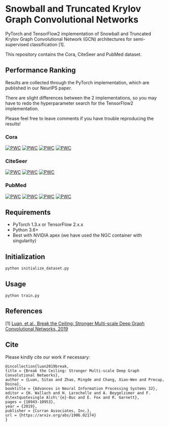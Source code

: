 # Snowball and Truncated Krylov Graph Convolutional Networks

PyTorch and TensorFlow2 implementation of Snowball and Truncated Krylov Graph Convolutional Network (GCN) architectures for semi-supervised classification [1].

This repository contains the Cora, CiteSeer and PubMed dataset.

## Performance Ranking

Results are collected through the PyTorch implementation, which are published in our NeurIPS paper.

There are slight differences between the 2 implementations, so you may have to redo the hyperparameter search for the TensorFlow2 implementation.

Please feel free to leave comments if you have trouble reproducing the results!

### Cora
[![PWC](https://img.shields.io/endpoint.svg?url=https://paperswithcode.com/badge/break-the-ceiling-stronger-multi-scale-deep/node-classification-on-cora-05)](https://paperswithcode.com/sota/node-classification-on-cora-05?p=break-the-ceiling-stronger-multi-scale-deep)
[![PWC](https://img.shields.io/endpoint.svg?url=https://paperswithcode.com/badge/break-the-ceiling-stronger-multi-scale-deep/node-classification-on-cora-1)](https://paperswithcode.com/sota/node-classification-on-cora-1?p=break-the-ceiling-stronger-multi-scale-deep)
[![PWC](https://img.shields.io/endpoint.svg?url=https://paperswithcode.com/badge/break-the-ceiling-stronger-multi-scale-deep/node-classification-on-cora-3)](https://paperswithcode.com/sota/node-classification-on-cora-3?p=break-the-ceiling-stronger-multi-scale-deep)
[![PWC](https://img.shields.io/endpoint.svg?url=https://paperswithcode.com/badge/break-the-ceiling-stronger-multi-scale-deep/node-classification-on-cora-with-public-split)](https://paperswithcode.com/sota/node-classification-on-cora-with-public-split?p=break-the-ceiling-stronger-multi-scale-deep)

### CiteSeer
[![PWC](https://img.shields.io/endpoint.svg?url=https://paperswithcode.com/badge/break-the-ceiling-stronger-multi-scale-deep/node-classification-on-citeseer-05)](https://paperswithcode.com/sota/node-classification-on-citeseer-05?p=break-the-ceiling-stronger-multi-scale-deep)
[![PWC](https://img.shields.io/endpoint.svg?url=https://paperswithcode.com/badge/break-the-ceiling-stronger-multi-scale-deep/node-classification-on-citeseer-1)](https://paperswithcode.com/sota/node-classification-on-citeseer-1?p=break-the-ceiling-stronger-multi-scale-deep)
[![PWC](https://img.shields.io/endpoint.svg?url=https://paperswithcode.com/badge/break-the-ceiling-stronger-multi-scale-deep/node-classification-on-citeseer-with-public)](https://paperswithcode.com/sota/node-classification-on-citeseer-with-public?p=break-the-ceiling-stronger-multi-scale-deep)

### PubMed
[![PWC](https://img.shields.io/endpoint.svg?url=https://paperswithcode.com/badge/break-the-ceiling-stronger-multi-scale-deep/node-classification-on-pubmed-003)](https://paperswithcode.com/sota/node-classification-on-pubmed-003?p=break-the-ceiling-stronger-multi-scale-deep)
[![PWC](https://img.shields.io/endpoint.svg?url=https://paperswithcode.com/badge/break-the-ceiling-stronger-multi-scale-deep/node-classification-on-pubmed-005)](https://paperswithcode.com/sota/node-classification-on-pubmed-005?p=break-the-ceiling-stronger-multi-scale-deep)
[![PWC](https://img.shields.io/endpoint.svg?url=https://paperswithcode.com/badge/break-the-ceiling-stronger-multi-scale-deep/node-classification-on-pubmed-01)](https://paperswithcode.com/sota/node-classification-on-pubmed-01?p=break-the-ceiling-stronger-multi-scale-deep)
[![PWC](https://img.shields.io/endpoint.svg?url=https://paperswithcode.com/badge/break-the-ceiling-stronger-multi-scale-deep/node-classification-on-pubmed-with-public)](https://paperswithcode.com/sota/node-classification-on-pubmed-with-public?p=break-the-ceiling-stronger-multi-scale-deep)

## Requirements

  * PyTorch 1.3.x or TensorFlow 2.x.x
  * Python 3.6+
  * Best with NVIDIA apex (we have used the NGC container with singularity)

## Initialization

```python initialize_dataset.py```

## Usage

```python train.py```

## References

[1] [Luan, et al., Break the Ceiling: Stronger Multi-scale Deep Graph Convolutional Networks, 2019](https://arxiv.org/abs/1906.02174)

## Cite

Please kindly cite our work if necessary:

```
@incollection{luan2019break,
title = {Break the Ceiling: Stronger Multi-scale Deep Graph Convolutional Networks},
author = {Luan, Sitao and Zhao, Mingde and Chang, Xiao-Wen and Precup, Doina},
booktitle = {Advances in Neural Information Processing Systems 32},
editor = {H. Wallach and H. Larochelle and A. Beygelzimer and F. d\textquotesingle Alch\'{e}-Buc and E. Fox and R. Garnett},
pages = {10943-10953},
year = {2019},
publisher = {Curran Associates, Inc.},
url = {https://arxiv.org/abs/1906.02174}
}
```
